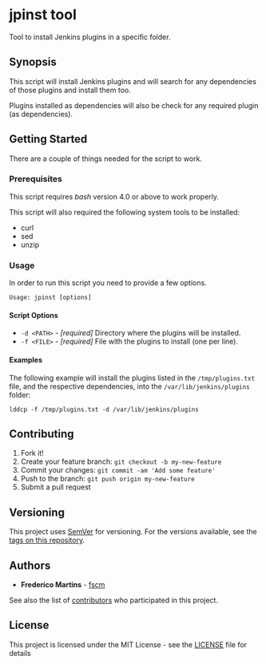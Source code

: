 # jpinst tool

Tool to install Jenkins plugins in a specific folder.

## Synopsis

This script will install Jenkins plugins and will search for any dependencies
of those plugins and install them too.

Plugins installed as dependencies will also be check for any required plugin
(as dependencies).

## Getting Started

There are a couple of things needed for the script to work.

### Prerequisites

This script requires *bash* version 4.0 or above to work properly.

This script will also required the following system tools to be installed:
* curl
* sed
* unzip

### Usage

In order to run this script you need to provide a few options.

```
Usage: jpinst [options]
```

#### Script Options

* `-d <PATH>` - *[required]* Directory where the plugins will be installed.
* `-f <FILE>` - *[required]* File with the plugins to install (one per line).

#### Examples

The following example will install the plugins listed in the `/tmp/plugins.txt`
file, and the respective dependencies, into the `/var/lib/jenkins/plugins`
folder:

```
lddcp -f /tmp/plugins.txt -d /var/lib/jenkins/plugins
```

## Contributing

1. Fork it!
2. Create your feature branch: `git checkout -b my-new-feature`
3. Commit your changes: `git commit -am 'Add some feature'`
4. Push to the branch: `git push origin my-new-feature`
5. Submit a pull request

## Versioning

This project uses [SemVer](http://semver.org/) for versioning. For the versions
available, see the [tags on this repository](https://github.com/fscm/tools/tags).

## Authors

* **Frederico Martins** - [fscm](https://github.com/fscm)

See also the list of [contributors](https://github.com/fscm/tools/contributors)
who participated in this project.

## License

This project is licensed under the MIT License - see the [LICENSE](../LICENSE)
file for details
